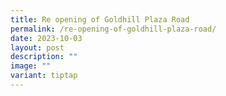 ```yaml
---
title: Re opening of Goldhill Plaza Road
permalink: /re-opening-of-goldhill-plaza-road/
date: 2023-10-03
layout: post
description: ""
image: ""
variant: tiptap
---
```

<p></p>